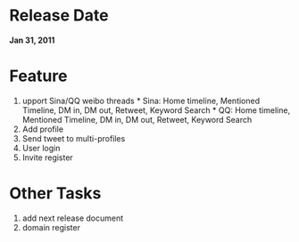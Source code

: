 # Release Date #
**Jan 31, 2011**

# Feature #
  1. upport Sina/QQ weibo threads
    * Sina: Home timeline, Mentioned Timeline, DM in, DM out, Retweet, Keyword Search
    * QQ: Home timeline, Mentioned Timeline, DM in, DM out, Retweet, Keyword Search
  1. Add profile
  1. Send tweet to multi-profiles
  1. User login
  1. Invite register

# Other Tasks #
  1. add next release document
  1. domain register